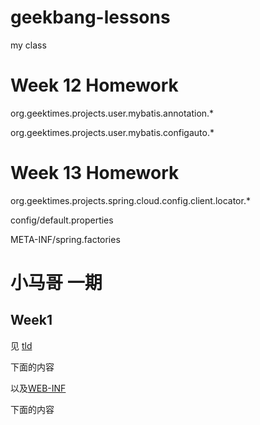 # geekbang-lessons
my class


# Week 12 Homework
org.geektimes.projects.user.mybatis.annotation.*

org.geektimes.projects.user.mybatis.configauto.*


# Week 13 Homework
org.geektimes.projects.spring.cloud.config.client.locator.*

config/default.properties

META-INF/spring.factories



# 小马哥 一期

## Week1

见 [tld](https://github.com/GitJumping/geekbang-lessons/tree/master/projects/stage-1/user-platform/servlet-web/src/main/java/org/geektimes/projects/servlet/tld)

下面的内容



以及[WEB-INF](https://github.com/GitJumping/geekbang-lessons/tree/master/projects/stage-1/user-platform/servlet-web/src/main/webapp/WEB-INF)

下面的内容
